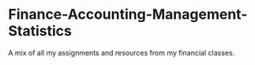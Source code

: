 # Finance-Accounting-Management-Statistics
A mix of all my assignments and resources from my financial classes.
